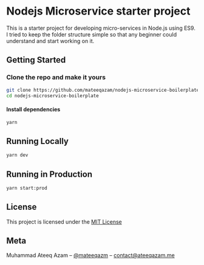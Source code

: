 # Nodejs Microservice starter project

This is a starter project for developing micro-services in Node.js using ES9. I tried to keep the folder structure simple so that any beginner could understand and start working on it.

## Getting Started

### Clone the repo and make it yours

```bash
git clone https://github.com/mateeqazam/nodejs-microservice-boilerplate.git
cd nodejs-microservice-boilerplate
```

#### Install dependencies

```bash
yarn
```

## Running Locally

```bash
yarn dev
```

## Running in Production

```bash
yarn start:prod
```

## License

This project is licensed under the [MIT License](https://github.com/mateeqazam/nodejs-microservice-boilerplate/blob/main/LICENSE)

## Meta

Muhammad Ateeq Azam – [@mateeqazm](https://twitter.com/mateeqazam) – contact@ateeqazam.me
